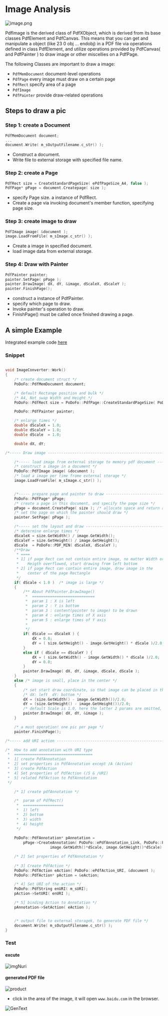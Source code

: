 Image Analysis
==============

![image.png](https://raw.github.com/Universefei/podofomemo/master/doc/feifigure/Image.png)

PdfImage is the derived class of PdfXObject, which is derived from its base
classes PdfElement and PdfCanvas. This means that you can get and manipulate a
object (like 23 0 obj ... endobj) in a PDF file via operations defined in class 
PdfElement, and utilize operations provided by PdfCanvas( and PdfPainter ) to 
draw image or other miscellies on a PdfPage.

The following Classes are important to draw a image:
* `PdfMemDocument` document-level operations
* `PdfPage` every image must draw on a certain page
* `PdfRect` specify area of a page
* `PdfImage`
* `PdfPainter` provide draw-related operations


## Steps to draw a pic

### Step 1: create a Document
```C
PdfMemDocument document;
...
document.Write( m_sOutputFilename.c_str() );
```
* Construct a document.
* Write file to external storage with specified file name.

### Step 2: create a Page
```C
PdfRect size = CreateStandardPageSize( ePdfPageSize_A4, false );
PdfPage* pPage = document.Createpage( size );
```
* specify Page size. a instance of PdfRect.
* Create a page via invoking document's member function, specifying page size.

### Step 3: create image to draw
```C
PdfImage image( &document );
image.LoadFromFile( m_sImage.c_str() );
```
* Create a image in specified document.
* load image data from external storage.

### Step 4: Draw with Painter
```C
PdfPainter painter;
painter.SetPage( pPage );
painter.DrawImage( dX, dY, &image, dScaleX, dScaleY );
painter.FinishPage();
```
* construct a instance of PdfPainter.
* specify which page to draw.
* Invoke painter's operation to draw.
* FinishPage() must be called once finished drawing a page.


## A simple Example

Integrated example code [here](https://github.com/Universefei/podofomemo/tree/master/podofoSRC/feicode/imgNuri)

### Snippet
```C

void ImageConverter::Work() 
{
	/* create document struct */
    PoDoFo::PdfMemDocument document;

	/* default Rectange position and bulk */
	/* A4, Not swap Width and Height */
    PoDoFo::PdfRect size = PoDoFo::PdfPage::CreateStandardPageSize( PoDoFo::ePdfPageSize_A4, false );

    PoDoFo::PdfPainter painter;

	/* enlarge times */
    double dScaleX = 1.0;
    double dScaleY = 1.0;
    double dScale  = 1.0;

	double dX, dY;

/*----- Draw image --------------------------------------------------------------*/

	/*----- load image from external storage to memory pdf document -------------*/
	/* construct a image in a document */
	PoDoFo::PdfImage image( &document );
	/* load a image per time frome external storage */
	image.LoadFromFile( m_sImage.c_str() );


	/*----- prepare page and painter to draw ------------------------------------*/
	PoDoFo::PdfPage* pPage;
	/* create a page in this document, and specify the page size */
	pPage = document.CreatePage( size ); /* allocate space and return a pointer */
	/* set the page on which the painter should draw */
	painter.SetPage( pPage );

	/*----- set the layout and draw --------------------------------------------*/
	/* determine enlarge times */
	dScaleX = size.GetWidth() / image.GetWidth();
	dScaleY = size.GetHeight() / image.GetHeight();
	dScale  = PoDoFo::PDF_MIN( dScaleX, dScaleY );
	/**Draw
	 * ====
	 * 1] if page Rect can not contain entire image, no matter Width or
	 *    Heigth overflowed, start drawing from left bottom
	 * 2] if page Rect can contain entire image, draw image in the 
	 *    center of the page Rectangle
	 */
	if( dScale < 1.0 )  /* image is large */
	{
		/** About PdfPainter.DrawImage()
		 *  ============================
		 *  param 1 : X is left 
		 *  param 2 : Y is bottom 
		 *  param 3 : content(pointer to image) to be drawn
		 *  param 4 : enlarge times of X axis
		 *  param 5 : enlarge times of Y axis
		 *  
		 */
		if( dScale == dScaleX ) {
			dX = 0.0;
			dY = ( size.GetHeight() - image.GetHeight() * dScale )/2.0;
		}
		else if ( dScale == dScaleY ) {
			dX = ( size.GetWidth() - image.GetWidth() * dScale )/2.0;
			dY = 0.0;
		}
		painter.DrawImage( dX, dY, &image, dScale, dScale );
	}
	else /* image is small, place in the center */
	{
		/* set start draw coordinate, so that image can be placed in the center of the Rect */
		/* dX: left  dY: bottom */
		dX = (size.GetWidth() - image.GetWidth())/2.0;
		dY = (size.GetHeight() - image.GetHeight())/2.0;
		/* default Scale is 1.0, here the latter 2 params are omitted, using default value */
		painter.DrawImage( dX, dY, &image );
	}

	/* a must operation! one pic per page */
	painter.FinishPage();

/*----- add URI action -----------------------------------------------------------------*/

/*  How to add annotation with URI type
 *  ===================================
 *  1] create PdfAnnotation
 *  2] set properties in PdfAnnotation except /A (Action)
 *  3] create PdfAction
 *  4] Set properties of PdfAction (/S & /URI)
 *  5] related PdfAction to PdfAnnotation
 */

	/* 1] create pdfAnnotation */

	/*  param of PdfRect()
	 *  ==================
	 *  1) left
	 *  2) bottom
	 *  3) width
	 *  4) height
	 */
	
	PoDoFo::PdfAnnotation* pAnnotation = 
		pPage->CreateAnnotation( PoDoFo::ePdfAnnotation_Link, PoDoFo::PdfRect(dX, dY, 
					image.GetWidth()*dScale, image.GetHeight()*dScale) );

    /* 2] Set properties of PdfAnnotation */
	
	/* 3] Create PdfAction */
	PoDoFo::PdfAction eAction( PoDoFo::ePdfAction_URI, &document );
	PoDoFo::PdfAction* pAction = &eAction;

	/* 4] Set URI of the action */
	PoDoFo::PdfString enURI( m_sURI);
	pAction->SetURI( enURI );

	/* 5] binding Action to Annotation */
    pAnnotation->SetAction( eAction );


	/* output file to external storagek, to generate PDF file */
    document.Write( m_sOutputFilename.c_str() );
}

```

### Test

#### excute
![imgNuri](https://raw.github.com/Universefei/podofomemo/master/doc/feifigure/imgNuri.png)

#### generated PDF file
![product](https://raw.github.com/Universefei/podofomemo/master/doc/feifigure/product.png)
* click in the area of the image, it will open `www.baidu.com` in the browser.

![GenText](https://raw.github.com/Universefei/podofomemo/master/doc/feifigure/GenText.png)

